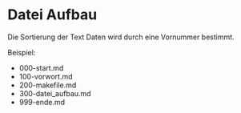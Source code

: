 # Datei Aufbau

Die Sortierung der Text Daten wird durch eine
Vornummer bestimmt.

Beispiel:

- 000-start.md
- 100-vorwort.md
- 200-makefile.md
- 300-datei_aufbau.md
- 999-ende.md


